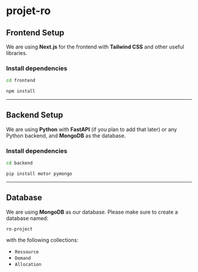 # projet-ro

## Frontend Setup

We are using **Next.js** for the frontend with **Tailwind CSS** and other useful libraries.

### Install dependencies

```bash
cd frontend

npm install

```

---

## Backend Setup

We are using **Python** with **FastAPI** (if you plan to add that later) or any Python backend, and **MongoDB** as the database.

### Install dependencies

```bash
cd backend

pip install motor pymongo
```

---

## Database

We are using **MongoDB** as our database.
Please make sure to create a database named:

```
ro-project
```

with the following collections:

* `Ressource`
* `Demand`
* `Allocation`
